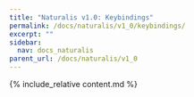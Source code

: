 ```yaml
---
title: "Naturalis v1.0: Keybindings"
permalink: /docs/naturalis/v1_0/keybindings/
excerpt: ""
sidebar:
  nav: docs_naturalis
parent_url: /docs/naturalis/v1_0
---
```


{% include_relative content.md %}
